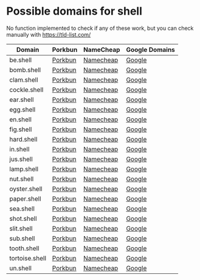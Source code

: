 # Possible domains for shell

No function implemented to check if any of these work, but you can check manually with https://tld-list.com/

| Domain | Porkbun | NameCheap | Google Domains |
|---|---|---|---|
| be.shell | [Porkbun](https://porkbun.com/checkout/search?prb=e814663da1&tlds=&idnLanguage=&search=search&q=be.shell) | [Namecheap](https://www.namecheap.com/domains/registration/results/?domain=be.shell) | [Google](https://domains.google.com/registrar/search?searchTerm=be.shell) |
| bomb.shell | [Porkbun](https://porkbun.com/checkout/search?prb=e814663da1&tlds=&idnLanguage=&search=search&q=bomb.shell) | [Namecheap](https://www.namecheap.com/domains/registration/results/?domain=bomb.shell) | [Google](https://domains.google.com/registrar/search?searchTerm=bomb.shell) |
| clam.shell | [Porkbun](https://porkbun.com/checkout/search?prb=e814663da1&tlds=&idnLanguage=&search=search&q=clam.shell) | [Namecheap](https://www.namecheap.com/domains/registration/results/?domain=clam.shell) | [Google](https://domains.google.com/registrar/search?searchTerm=clam.shell) |
| cockle.shell | [Porkbun](https://porkbun.com/checkout/search?prb=e814663da1&tlds=&idnLanguage=&search=search&q=cockle.shell) | [Namecheap](https://www.namecheap.com/domains/registration/results/?domain=cockle.shell) | [Google](https://domains.google.com/registrar/search?searchTerm=cockle.shell) |
| ear.shell | [Porkbun](https://porkbun.com/checkout/search?prb=e814663da1&tlds=&idnLanguage=&search=search&q=ear.shell) | [Namecheap](https://www.namecheap.com/domains/registration/results/?domain=ear.shell) | [Google](https://domains.google.com/registrar/search?searchTerm=ear.shell) |
| egg.shell | [Porkbun](https://porkbun.com/checkout/search?prb=e814663da1&tlds=&idnLanguage=&search=search&q=egg.shell) | [Namecheap](https://www.namecheap.com/domains/registration/results/?domain=egg.shell) | [Google](https://domains.google.com/registrar/search?searchTerm=egg.shell) |
| en.shell | [Porkbun](https://porkbun.com/checkout/search?prb=e814663da1&tlds=&idnLanguage=&search=search&q=en.shell) | [Namecheap](https://www.namecheap.com/domains/registration/results/?domain=en.shell) | [Google](https://domains.google.com/registrar/search?searchTerm=en.shell) |
| fig.shell | [Porkbun](https://porkbun.com/checkout/search?prb=e814663da1&tlds=&idnLanguage=&search=search&q=fig.shell) | [Namecheap](https://www.namecheap.com/domains/registration/results/?domain=fig.shell) | [Google](https://domains.google.com/registrar/search?searchTerm=fig.shell) |
| hard.shell | [Porkbun](https://porkbun.com/checkout/search?prb=e814663da1&tlds=&idnLanguage=&search=search&q=hard.shell) | [Namecheap](https://www.namecheap.com/domains/registration/results/?domain=hard.shell) | [Google](https://domains.google.com/registrar/search?searchTerm=hard.shell) |
| in.shell | [Porkbun](https://porkbun.com/checkout/search?prb=e814663da1&tlds=&idnLanguage=&search=search&q=in.shell) | [Namecheap](https://www.namecheap.com/domains/registration/results/?domain=in.shell) | [Google](https://domains.google.com/registrar/search?searchTerm=in.shell) |
| jus.shell | [Porkbun](https://porkbun.com/checkout/search?prb=e814663da1&tlds=&idnLanguage=&search=search&q=jus.shell) | [Namecheap](https://www.namecheap.com/domains/registration/results/?domain=jus.shell) | [Google](https://domains.google.com/registrar/search?searchTerm=jus.shell) |
| lamp.shell | [Porkbun](https://porkbun.com/checkout/search?prb=e814663da1&tlds=&idnLanguage=&search=search&q=lamp.shell) | [Namecheap](https://www.namecheap.com/domains/registration/results/?domain=lamp.shell) | [Google](https://domains.google.com/registrar/search?searchTerm=lamp.shell) |
| nut.shell | [Porkbun](https://porkbun.com/checkout/search?prb=e814663da1&tlds=&idnLanguage=&search=search&q=nut.shell) | [Namecheap](https://www.namecheap.com/domains/registration/results/?domain=nut.shell) | [Google](https://domains.google.com/registrar/search?searchTerm=nut.shell) |
| oyster.shell | [Porkbun](https://porkbun.com/checkout/search?prb=e814663da1&tlds=&idnLanguage=&search=search&q=oyster.shell) | [Namecheap](https://www.namecheap.com/domains/registration/results/?domain=oyster.shell) | [Google](https://domains.google.com/registrar/search?searchTerm=oyster.shell) |
| paper.shell | [Porkbun](https://porkbun.com/checkout/search?prb=e814663da1&tlds=&idnLanguage=&search=search&q=paper.shell) | [Namecheap](https://www.namecheap.com/domains/registration/results/?domain=paper.shell) | [Google](https://domains.google.com/registrar/search?searchTerm=paper.shell) |
| sea.shell | [Porkbun](https://porkbun.com/checkout/search?prb=e814663da1&tlds=&idnLanguage=&search=search&q=sea.shell) | [Namecheap](https://www.namecheap.com/domains/registration/results/?domain=sea.shell) | [Google](https://domains.google.com/registrar/search?searchTerm=sea.shell) |
| shot.shell | [Porkbun](https://porkbun.com/checkout/search?prb=e814663da1&tlds=&idnLanguage=&search=search&q=shot.shell) | [Namecheap](https://www.namecheap.com/domains/registration/results/?domain=shot.shell) | [Google](https://domains.google.com/registrar/search?searchTerm=shot.shell) |
| slit.shell | [Porkbun](https://porkbun.com/checkout/search?prb=e814663da1&tlds=&idnLanguage=&search=search&q=slit.shell) | [Namecheap](https://www.namecheap.com/domains/registration/results/?domain=slit.shell) | [Google](https://domains.google.com/registrar/search?searchTerm=slit.shell) |
| sub.shell | [Porkbun](https://porkbun.com/checkout/search?prb=e814663da1&tlds=&idnLanguage=&search=search&q=sub.shell) | [Namecheap](https://www.namecheap.com/domains/registration/results/?domain=sub.shell) | [Google](https://domains.google.com/registrar/search?searchTerm=sub.shell) |
| tooth.shell | [Porkbun](https://porkbun.com/checkout/search?prb=e814663da1&tlds=&idnLanguage=&search=search&q=tooth.shell) | [Namecheap](https://www.namecheap.com/domains/registration/results/?domain=tooth.shell) | [Google](https://domains.google.com/registrar/search?searchTerm=tooth.shell) |
| tortoise.shell | [Porkbun](https://porkbun.com/checkout/search?prb=e814663da1&tlds=&idnLanguage=&search=search&q=tortoise.shell) | [Namecheap](https://www.namecheap.com/domains/registration/results/?domain=tortoise.shell) | [Google](https://domains.google.com/registrar/search?searchTerm=tortoise.shell) |
| un.shell | [Porkbun](https://porkbun.com/checkout/search?prb=e814663da1&tlds=&idnLanguage=&search=search&q=un.shell) | [Namecheap](https://www.namecheap.com/domains/registration/results/?domain=un.shell) | [Google](https://domains.google.com/registrar/search?searchTerm=un.shell) |
